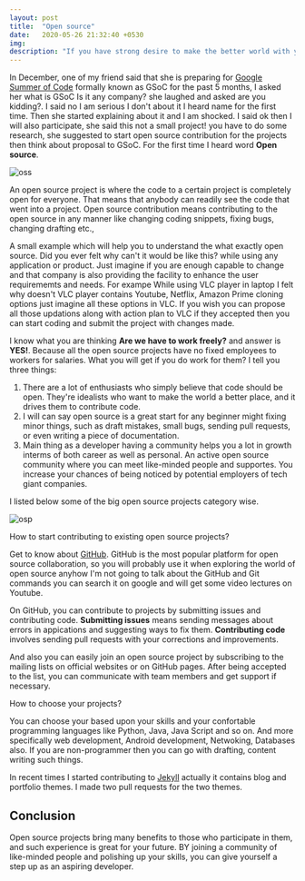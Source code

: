 ```yaml
---
layout: post
title:  "Open source"
date:   2020-05-26 21:32:40 +0530
img:
description: "If you have strong desire to make the better world with your skills, you are thinking you can do wonders with your skills but don't know where to start.."
---
```


In December, one of my friend said that she is preparing for [Google Summer of Code](https://summerofcode.withgoogle.com/) formally known as GSoC for the past 5 months, I asked her what is GSoC Is it any company? she laughed and asked are you kidding?. I said no I am serious I don't about it I heard name for the first time. Then she started explaining about it and I am shocked. I said ok then I will also participate, she said this not a small project! you have to do some research, she suggested to start open source contribution for the projects then think about proposal to GSoC. For the first time I heard word **Open source**.

![oss]({{"/assets/img/oss.jpg"}})
 

An open source project is where the code to a certain project is completely open for everyone. That means that anybody can readily see the code that went into a project. Open source contribution means contributing to the open source in any manner like changing coding snippets, fixing bugs, changing drafting etc., 


A small example which will help you to understand the what exactly open source. Did you ever felt why can't it would be like this? while using any application or product. Just imagine if you are enough capable to change and that company is also providing the facility to enhance the user requirememts and needs. For exampe While using VLC player in laptop I felt why doesn't VLC player contains Youtube, Netflix, Amazon Prime cloning options just imagine all these options in VLC. If you wish you can propose all those updations along with action plan to VLC if they accepted then you can start coding and submit the project with changes made.   

I know what you are thinking **Are we have to work freely?** and answer is **YES!**. Because all the open source projects have no fixed employees to workers for salaries. What you will get if you do work for them? I tell you three things: 

1. There are a lot of enthusiasts who simply believe that code should be open. They're idealists who want to make the world a better place, and it drives them to contribute code. 
2. I will can say open source is a great start for any beginner might fixing minor things, such as draft mistakes, small bugs, sending pull requests, or even writing a piece of documentation. 
3. Main thing as a developer having a community helps you a lot in growth interms of both career as well as personal. An active open source community where you can meet like-minded people and supportes. You increase your chances of being noticed by potential employers of tech giant companies.

I listed below some of the big open source projects category wise. 

![osp]({{"/assets/img/osp.png"}})

How to start contributing to existing open source projects?

Get to know about [GitHub](https://github.com/). GitHub is the most popular platform for  open source collaboration, so you will probably use it when exploring the world of open source anyhow I'm not going to talk about the GitHub and Git commands you can search it on google and will get some video lectures on Youtube. 

On GitHub, you can contribute to projects by submitting issues and contributing code. **Submitting issues** means sending messages about errors in appications and suggesting ways to fix them. **Contributing code** involves sending pull requests with your corrections and improvements.

And also you can easily join an open source project by subscribing to the mailing lists on official websites or on GitHub pages. After being accepted to the list, you can communicate with team members and get support if necessary. 

How to choose your projects?

You can choose your based upon your skills and your confortable programming languages like Python, Java, Java Script and so on. And more specifically web development, Android development, Netwoking, Databases also. If you are non-programmer then you can go with drafting, content writing such things.  

In recent times I started contributing to [Jekyll](https://jekyllrb.com/) actually it contains blog and portfolio themes. I made two pull requests for the two themes.


## Conclusion

Open source projects bring many benefits to those who participate in them, and such experience is great for your future. BY joining a community of like-minded people and polishing up your skills, you can give yourself a step up as an aspiring developer.
